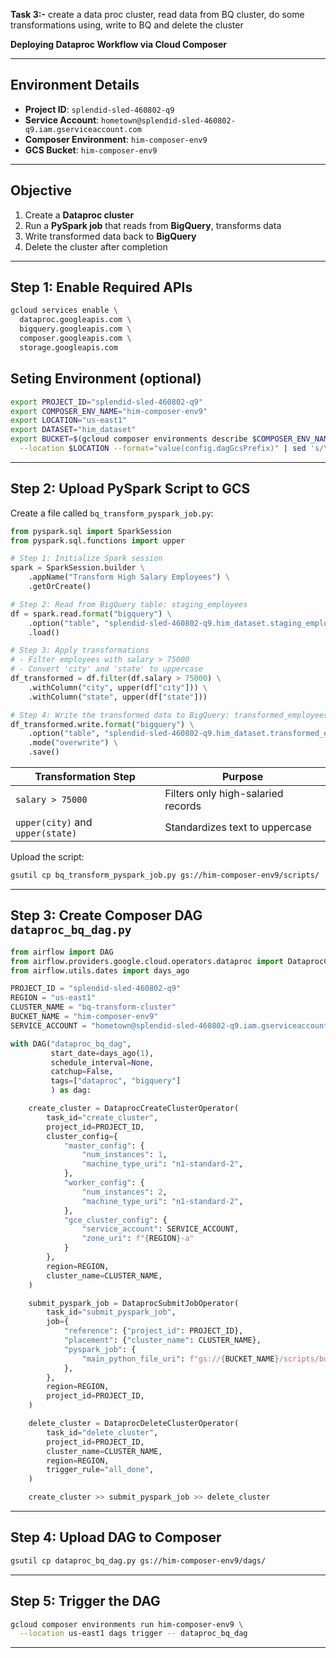 **Task 3:-** ⁠create a data proc cluster, read data from BQ cluster, do some transformations using, write to BQ and delete the cluster

**Deploying Dataproc Workflow via Cloud Composer**

---

## Environment Details

* **Project ID**: `splendid-sled-460802-q9`
* **Service Account**: `hometown@splendid-sled-460802-q9.iam.gserviceaccount.com`
* **Composer Environment**: `him-composer-env9`
* **GCS Bucket**: `him-composer-env9`

---

## Objective

1. Create a **Dataproc cluster**
2. Run a **PySpark job** that reads from **BigQuery**, transforms data
3. Write transformed data back to **BigQuery**
4. Delete the cluster after completion

---

## Step 1: Enable Required APIs

```bash
gcloud services enable \
  dataproc.googleapis.com \
  bigquery.googleapis.com \
  composer.googleapis.com \
  storage.googleapis.com
```
## Seting Environment (optional)
```bash
export PROJECT_ID="splendid-sled-460802-q9"
export COMPOSER_ENV_NAME="him-composer-env9"
export LOCATION="us-east1"
export DATASET="him_dataset"
export BUCKET=$(gcloud composer environments describe $COMPOSER_ENV_NAME \
  --location $LOCATION --format="value(config.dagGcsPrefix)" | sed 's/\/dags\/$//')
```
---

## Step 2: Upload PySpark Script to GCS

Create a file called `bq_transform_pyspark_job.py`:

```python
from pyspark.sql import SparkSession
from pyspark.sql.functions import upper

# Step 1: Initialize Spark session
spark = SparkSession.builder \
    .appName("Transform High Salary Employees") \
    .getOrCreate()

# Step 2: Read from BigQuery table: staging_employees
df = spark.read.format("bigquery") \
    .option("table", "splendid-sled-460802-q9.him_dataset.staging_employees") \
    .load()

# Step 3: Apply transformations
# - Filter employees with salary > 75000
# - Convert 'city' and 'state' to uppercase
df_transformed = df.filter(df.salary > 75000) \
    .withColumn("city", upper(df["city"])) \
    .withColumn("state", upper(df["state"]))

# Step 4: Write the transformed data to BigQuery: transformed_employees
df_transformed.write.format("bigquery") \
    .option("table", "splendid-sled-460802-q9.him_dataset.transformed_employees") \
    .mode("overwrite") \
    .save()

```
| Transformation Step              | Purpose                            |
| -------------------------------- | ---------------------------------- |
| `salary > 75000`                 | Filters only high-salaried records |
| `upper(city)` and `upper(state)` | Standardizes text to uppercase     |


Upload the script:

```bash
gsutil cp bq_transform_pyspark_job.py gs://him-composer-env9/scripts/
```

---

## Step 3: Create Composer DAG `dataproc_bq_dag.py`

```python
from airflow import DAG
from airflow.providers.google.cloud.operators.dataproc import DataprocCreateClusterOperator, DataprocDeleteClusterOperator, DataprocSubmitJobOperator
from airflow.utils.dates import days_ago

PROJECT_ID = "splendid-sled-460802-q9"
REGION = "us-east1"
CLUSTER_NAME = "bq-transform-cluster"
BUCKET_NAME = "him-composer-env9"
SERVICE_ACCOUNT = "hometown@splendid-sled-460802-q9.iam.gserviceaccount.com"

with DAG("dataproc_bq_dag",
         start_date=days_ago(1),
         schedule_interval=None,
         catchup=False,
         tags=["dataproc", "bigquery"]
         ) as dag:

    create_cluster = DataprocCreateClusterOperator(
        task_id="create_cluster",
        project_id=PROJECT_ID,
        cluster_config={
            "master_config": {
                "num_instances": 1,
                "machine_type_uri": "n1-standard-2",
            },
            "worker_config": {
                "num_instances": 2,
                "machine_type_uri": "n1-standard-2",
            },
            "gce_cluster_config": {
                "service_account": SERVICE_ACCOUNT,
                "zone_uri": f"{REGION}-a"
            }
        },
        region=REGION,
        cluster_name=CLUSTER_NAME,
    )

    submit_pyspark_job = DataprocSubmitJobOperator(
        task_id="submit_pyspark_job",
        job={
            "reference": {"project_id": PROJECT_ID},
            "placement": {"cluster_name": CLUSTER_NAME},
            "pyspark_job": {
                "main_python_file_uri": f"gs://{BUCKET_NAME}/scripts/bq_transform_job.py"
            },
        },
        region=REGION,
        project_id=PROJECT_ID,
    )

    delete_cluster = DataprocDeleteClusterOperator(
        task_id="delete_cluster",
        project_id=PROJECT_ID,
        cluster_name=CLUSTER_NAME,
        region=REGION,
        trigger_rule="all_done",
    )

    create_cluster >> submit_pyspark_job >> delete_cluster
```

---

## Step 4: Upload DAG to Composer

```bash
gsutil cp dataproc_bq_dag.py gs://him-composer-env9/dags/
```

---

## Step 5: Trigger the DAG

```bash
gcloud composer environments run him-composer-env9 \
  --location us-east1 dags trigger -- dataproc_bq_dag
```

---


